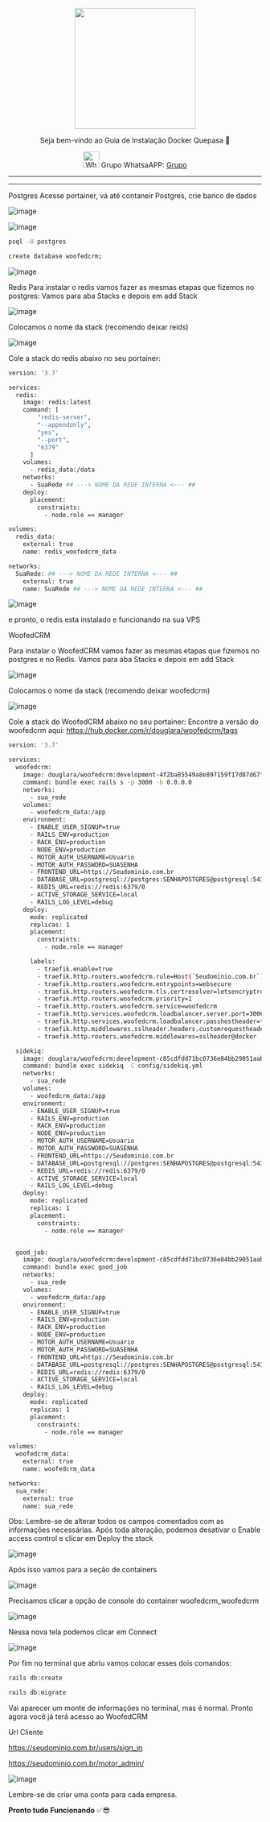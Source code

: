 <p align="center">
<img src="https://cwmkt.com.br/wp-content/uploads/2024/04/logo_github.png" width="240" />
<p align="center">Seja bem-vindo ao Guia de Instalação Docker Quepasa 🚀</p>
</p>
  
<p align="center">
<img src="https://whatsapp.com/favicon.ico" alt="WhatsAPP-logo" width="32" />
<span>Grupo WhatsaAPP: </span>
<a href="https://chat.whatsapp.com/K0HnkUZ41CYL8txpPWx2hO" target="_blank">Grupo</a>
</p>

<hr />
<hr />

Postgres
Acesse portainer, vá até contaneir Postgres, crie banco de dados

![image](https://github.com/cwmkt/woofedcrm/assets/91642837/503bf33f-ff42-4fe5-9a8f-a98e2d80d6e4)

![image](https://github.com/cwmkt/woofedcrm/assets/91642837/67eb98c2-f7e7-4f27-ae9d-1befc672edcf)


```bash
psql -U postgres
```

```bash
create database woofedcrm;
```

![image](https://github.com/cwmkt/woofedcrm/assets/91642837/09cf38c6-7c59-4a2f-a2f2-e37341d9d15e)

Redis
Para instalar o redis vamos fazer as mesmas etapas que fizemos no postgres: Vamos para aba Stacks e depois em add Stack

![image](https://github.com/cwmkt/woofedcrm/assets/91642837/07c67cb5-465c-4e05-88e7-164ec8456f00)

Colocamos o nome da stack (recomendo deixar reids)

![image](https://github.com/cwmkt/woofedcrm/assets/91642837/03d15854-59bc-47df-a983-ad9adf0c93c4)

Cole a stack do redis abaixo no seu portainer:

```bash
version: '3.7'

services:
  redis:
    image: redis:latest
    command: [
        "redis-server",
        "--appendonly",
        "yes",
        "--port",
        "6379"
      ]
    volumes:
      - redis_data:/data
    networks:
      - SuaRede ## ---> NOME DA REDE INTERNA <--- ##
    deploy:
      placement:
        constraints:
          - node.role == manager

volumes:
  redis_data:
    external: true
    name: redis_woofedcrm_data

networks:
  SuaRede: ## ---> NOME DA REDE INTERNA <--- ##
    external: true
    name: SuaRede ## ---> NOME DA REDE INTERNA <--- ##
```

![image](https://github.com/cwmkt/woofedcrm/assets/91642837/dedb5386-bc42-465c-a39e-1ff2aa131f85)

e pronto, o redis esta instalado e funcionando na sua VPS

WoofedCRM

Para instalar o WoofedCRM vamos fazer as mesmas etapas que fizemos no postgres e no Redis. Vamos para aba Stacks e depois em add Stack

![image](https://github.com/cwmkt/woofedcrm/assets/91642837/d1e54ab7-5c5f-4c28-902f-27266ed0abb7)

Colocamos o nome da stack (recomendo deixar woofedcrm)

![image](https://github.com/cwmkt/woofedcrm/assets/91642837/84329d5f-1780-4b6f-b91a-5a2eed6a2bc8)

Cole a stack do WoofedCRM abaixo no seu portainer:
Encontre a versão do woofedcrm aqui: https://hub.docker.com/r/douglara/woofedcrm/tags

```bash
version: '3.7'

services:
  woofedcrm:
    image: douglara/woofedcrm:development-4f2ba85549a8e897159f17d87d67f86693166ebb
    command: bundle exec rails s -p 3000 -b 0.0.0.0
    networks:
      - sua_rede
    volumes:
      - woofedcrm_data:/app
    environment:
      - ENABLE_USER_SIGNUP=true
      - RAILS_ENV=production
      - RACK_ENV=production
      - NODE_ENV=production
      - MOTOR_AUTH_USERNAME=Usuario
      - MOTOR_AUTH_PASSWORD=SUASENHA
      - FRONTEND_URL=https://Seudominio.com.br
      - DATABASE_URL=postgresql://postgres:SENHAPOSTGRES@postgresql:5432/BANCOPOSTGRES
      - REDIS_URL=redis://redis:6379/0
      - ACTIVE_STORAGE_SERVICE=local
      - RAILS_LOG_LEVEL=debug
    deploy:
      mode: replicated
      replicas: 1
      placement:
        constraints:
          - node.role == manager

      labels:
        - traefik.enable=true
        - traefik.http.routers.woofedcrm.rule=Host(`Seudominio.com.br`)
        - traefik.http.routers.woofedcrm.entrypoints=websecure
        - traefik.http.routers.woofedcrm.tls.certresolver=letsencryptresolver
        - traefik.http.routers.woofedcrm.priority=1
        - traefik.http.routers.woofedcrm.service=woofedcrm
        - traefik.http.services.woofedcrm.loadbalancer.server.port=3000
        - traefik.http.services.woofedcrm.loadbalancer.passhostheader=true
        - traefik.http.middlewares.sslheader.headers.customrequestheaders.X-Forwarded-Proto=https
        - traefik.http.routers.woofedcrm.middlewares=sslheader@docker

  sidekiq:
    image: douglara/woofedcrm:development-c85cdfdd71bc0736e84bb29051aab16978d8c687
    command: bundle exec sidekiq -C config/sidekiq.yml
    networks:
      - sua_rede
    volumes:
      - woofedcrm_data:/app
    environment:
      - ENABLE_USER_SIGNUP=true
      - RAILS_ENV=production
      - RACK_ENV=production
      - NODE_ENV=production
      - MOTOR_AUTH_USERNAME=Usuario
      - MOTOR_AUTH_PASSWORD=SUASENHA
      - FRONTEND_URL=https://Seudominio.com.br
      - DATABASE_URL=postgresql://postgres:SENHAPOSTGRES@postgresql:5432/BANCOPOSTGRES
      - REDIS_URL=redis://redis:6379/0
      - ACTIVE_STORAGE_SERVICE=local
      - RAILS_LOG_LEVEL=debug
    deploy:
      mode: replicated
      replicas: 1
      placement:
        constraints:
          - node.role == manager


  good_job:
    image: douglara/woofedcrm:development-c85cdfdd71bc0736e84bb29051aab16978d8c687
    command: bundle exec good_job
    networks:
      - sua_rede
    volumes:
      - woofedcrm_data:/app
    environment:
      - ENABLE_USER_SIGNUP=true
      - RAILS_ENV=production
      - RACK_ENV=production
      - NODE_ENV=production
      - MOTOR_AUTH_USERNAME=Usuario
      - MOTOR_AUTH_PASSWORD=SUASENHA
      - FRONTEND_URL=https://Seudominio.com.br
      - DATABASE_URL=postgresql://postgres:SENHAPOSTGRES@postgresql:5432/BANCOPOSTGRES
      - REDIS_URL=redis://redis:6379/0
      - ACTIVE_STORAGE_SERVICE=local
      - RAILS_LOG_LEVEL=debug
    deploy:
      mode: replicated
      replicas: 1
      placement:
        constraints:
          - node.role == manager

volumes:
  woofedcrm_data:
    external: true
    name: woofedcrm_data

networks:
  sua_rede:
    external: true
    name: sua_rede
```

Obs: Lembre-se de alterar todos os campos comentados com as informações necessárias.
Após toda alteração, podemos desativar o Enable access control e clicar em Deploy the stack

![image](https://github.com/cwmkt/woofedcrm/assets/91642837/e39d7915-e223-4afe-98d0-fdc369138265)

Após isso vamos para a seção de containers

![image](https://github.com/cwmkt/woofedcrm/assets/91642837/40d35df4-1a69-47e5-98d5-f2194d5cd580)

Precisamos clicar a opção de console do container woofedcrm_woofedcrm

![image](https://github.com/cwmkt/woofedcrm/assets/91642837/5bc50b8d-85fe-450b-ab50-b7d4c43003ac)

Nessa nova tela podemos clicar em Connect

![image](https://github.com/cwmkt/woofedcrm/assets/91642837/8dc4e377-45cb-45b5-bcd1-327b7e91ceed)

Por fim no terminal que abriu vamos colocar esses dois comandos:

```bash
rails db:create
```

```bash
rails db:migrate
```

Vai aparecer um monte de informações no terminal, mas é normal.
Pronto agora você já terá acesso ao WoofedCRM

Url Cliente

https://seudominio.com.br/users/sign_in

https://seudominio.com.br/motor_admin/

![image](https://github.com/cwmkt/woofedcrm/assets/91642837/d86b5c4f-13c5-4ff3-be9a-d9310a13ca71)

Lembre-se de criar uma conta para cada empresa.

**Pronto tudo Funcionando** ✅😎







